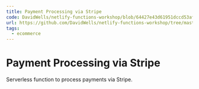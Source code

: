 ```yaml
---
title: Payment Processing via Stripe
code: DavidWells/netlify-functions-workshop/blob/64427e43d61951dccd53af5e335748f9a4e1b8df/lessons-code-complete/use-cases/10-payment-processing/functions/stripe/stripe.js
url: https://github.com/DavidWells/netlify-functions-workshop/tree/master/lessons-code-complete/use-cases/10-payment-processing
tags: 
  - ecommerce
---
```


# Payment Processing via Stripe

Serverless function to process payments via Stripe.
